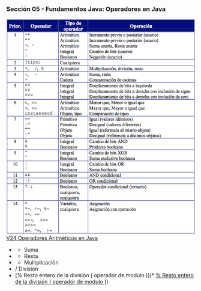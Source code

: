 ### Sección 05 - Fundamentos Java: Operadores en Java
<img src="Apuntes/prioridad.png"
     alt="Markdown Monster icon"
     style="float: left; margin-right: 10px;" />

[V24 Operadores Aritméticos en Java](V24_Ejercicio_Operadores_Aritmeticos_en_Java/src/v24_ejercicio_operadores_aritmeticos_en_java/V24_Ejercicio_Operadores_Aritmeticos_en_Java.java)
* + Suma
* - Resta
* * Mulitplicación
* / División
* [% Resto entero de la división ( operador de modulo )](* [% Resto entero de la división ( operador de modulo )](V24_Ejercicio_Operadores_Aritmeticos_en_Java/src/ejemplo/Es_Par_o_Impar.java))